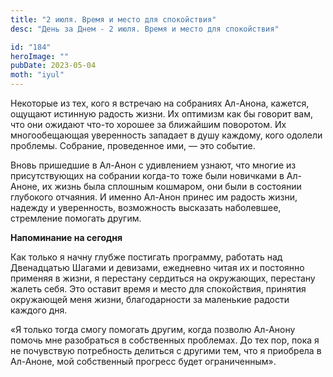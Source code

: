 ```yaml
---
title: "2 июля. Время и место для спокойствия"
desc: "День за Днем - 2 июля. Время и место для спокойствия"

id: "184"
heroImage: ""
pubDate: 2023-05-04
moth: "iyul"
---
```


Некоторые из тех, кого я встречаю на собраниях Ал-Анона, кажется, ощущают
истинную радость жизни. Их оптимизм как бы говорит вам, что они ожидают что-то
хорошее за ближайшим поворотом. Их многообещающая уверенность западает в душу
каждому, кого одолели проблемы. Собрание, проведенное ими, — это событие.

Вновь пришедшие в Ал-Анон с удивлением узнают, что многие из присутствующих на
собрании когда-то тоже были новичками в Ал-Аноне, их жизнь была сплошным
кошмаром, они были в состоянии глубокого отчаяния. И именно Ал-Анон принес им
радость жизни, надежду и уверенность, возможность высказать наболевшее,
стремление помогать другим.

**Напоминание на сегодня**

Как только я начну глубже постигать программу, работать над Двенадцатью Шагами
и девизами, ежедневно читая их и постоянно применяя в жизни, я перестану
сердиться на окружающих, перестану жалеть себя. Это оставит время и место для
спокойствия, принятия окружающей меня жизни, благодарности за маленькие
радости каждого дня.

«Я только тогда смогу помогать другим, когда позволю Ал-Анону помочь мне
разобраться в собственных проблемах. До тех пор, пока я не почувствую
потребность делиться с другими тем, что я приобрела в Ал-Аноне, мой
собственный прогресс будет ограниченным».
